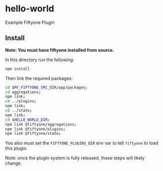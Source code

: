 # hello-world
Example Fiftyone Plugin

## Install

**Note: You must have fiftyone installed from source.**

In this directory run the following:

```sh
npm install
```

Then link the required packages:

```sh
cd $MY_FIFTYONE_SRC_DIR/app/packages;
cd aggregations;
npm link;
cd ../plugins;
npm link;
cd ../state;
npm link;
cd $HELLO_WORLD_DIR;
npm link @fiftyone/aggregations;
npm link @fiftyone/plugins;
npm link @fiftyone/state;
```

You also must set the `FIFTYONE_PLUGINS_DIR` env var to
tell `fiftyone` to load this plugin.

Note: once the plugin system is fully released, these steps will likely change.